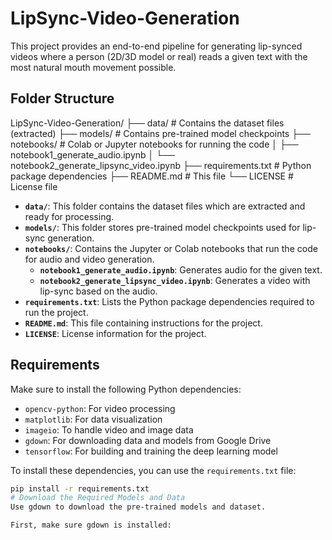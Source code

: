 # LipSync-Video-Generation

This project provides an end-to-end pipeline for generating lip-synced videos where a person (2D/3D model or real) reads a given text with the most natural mouth movement possible.

## Folder Structure

LipSync-Video-Generation/ ├── data/ # Contains the dataset files (extracted) ├── models/ # Contains pre-trained model checkpoints ├── notebooks/ # Colab or Jupyter notebooks for running the code │ ├── notebook1_generate_audio.ipynb │ └── notebook2_generate_lipsync_video.ipynb ├── requirements.txt # Python package dependencies ├── README.md # This file └── LICENSE # License file


- **`data/`**: This folder contains the dataset files which are extracted and ready for processing.
- **`models/`**: This folder stores pre-trained model checkpoints used for lip-sync generation.
- **`notebooks/`**: Contains the Jupyter or Colab notebooks that run the code for audio and video generation.
    - **`notebook1_generate_audio.ipynb`**: Generates audio for the given text.
    - **`notebook2_generate_lipsync_video.ipynb`**: Generates a video with lip-sync based on the audio.
- **`requirements.txt`**: Lists the Python package dependencies required to run the project.
- **`README.md`**: This file containing instructions for the project.
- **`LICENSE`**: License information for the project.

## Requirements

Make sure to install the following Python dependencies:

- `opencv-python`: For video processing
- `matplotlib`: For data visualization
- `imageio`: To handle video and image data
- `gdown`: For downloading data and models from Google Drive
- `tensorflow`: For building and training the deep learning model

To install these dependencies, you can use the `requirements.txt` file:

```bash
pip install -r requirements.txt
# Download the Required Models and Data
Use gdown to download the pre-trained models and dataset.

First, make sure gdown is installed:





